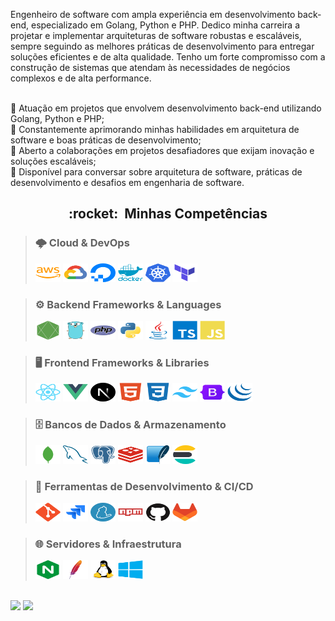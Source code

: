 Engenheiro de software com ampla experiência em desenvolvimento back-end, especializado em Golang, Python e PHP. Dedico minha carreira a projetar e implementar arquiteturas de software robustas e escaláveis, sempre seguindo as melhores práticas de desenvolvimento para entregar soluções eficientes e de alta qualidade. Tenho um forte compromisso com a construção de sistemas que atendam às necessidades de negócios complexos e de alta performance.<br><br>

🔭 Atuação em projetos que envolvem desenvolvimento back-end utilizando Golang, Python e PHP;<br>
🌱 Constantemente aprimorando minhas habilidades em arquitetura de software e boas práticas de desenvolvimento;<br>
👯 Aberto a colaborações em projetos desafiadores que exijam inovação e soluções escaláveis;<br>
💬 Disponível para conversar sobre arquitetura de software, práticas de desenvolvimento e desafios em engenharia de software.<br>

<h2 align="center"> :rocket: &nbsp;Minhas Competências </h2>

> ### 🌩️ Cloud & DevOps
> <img title="AWS" alt="AWS" height="30" width="40" src="https://raw.githubusercontent.com/devicons/devicon/master/icons/amazonwebservices/amazonwebservices-plain-wordmark.svg"> 
> <img title="GCP" alt="GCP" height="30" width="40" src="https://raw.githubusercontent.com/devicons/devicon/master/icons/googlecloud/googlecloud-original.svg"> 
> <img title="DigitalOcean" alt="DigitalOcean" height="30" width="40" src="https://raw.githubusercontent.com/devicons/devicon/master/icons/digitalocean/digitalocean-original.svg"> 
> <img title="Docker" alt="Docker" height="30" width="40" src="https://raw.githubusercontent.com/devicons/devicon/master/icons/docker/docker-plain-wordmark.svg"> 
> <img title="Kubernetes" alt="Kubernetes" height="30" width="40" src="https://raw.githubusercontent.com/devicons/devicon/master/icons/kubernetes/kubernetes-plain.svg"> 
> <img title="Terraform" alt="Terraform" height="30" width="40" src="https://raw.githubusercontent.com/devicons/devicon/master/icons/terraform/terraform-original.svg">

> ### ⚙️ Backend Frameworks & Languages
> <img title="NodeJS" alt="NodeJS" height="30" width="40" src="https://raw.githubusercontent.com/devicons/devicon/master/icons/nodejs/nodejs-plain.svg"> 
> <img title="Golang" alt="Golang" height="30" width="40" src="https://raw.githubusercontent.com/devicons/devicon/master/icons/go/go-original.svg"> 
> <img title="PHP" alt="PHP" height="30" width="40" src="https://raw.githubusercontent.com/devicons/devicon/master/icons/php/php-original.svg"> 
> <img title="Python" alt="Python" height="30" width="40" src="https://raw.githubusercontent.com/devicons/devicon/master/icons/python/python-original.svg"> 
> <img title="Java" alt="Java" height="30" width="40" src="https://raw.githubusercontent.com/devicons/devicon/master/icons/java/java-original.svg"> 
> <img title="TypeScript" alt="TypeScript" height="30" width="40" src="https://raw.githubusercontent.com/devicons/devicon/master/icons/typescript/typescript-plain.svg"> 
> <img title="JavaScript" alt="JavaScript" height="30" width="40" src="https://raw.githubusercontent.com/devicons/devicon/master/icons/javascript/javascript-plain.svg">

> ### 🖥️ Frontend Frameworks & Libraries
> <img title="React" alt="React" height="30" width="40" src="https://raw.githubusercontent.com/devicons/devicon/master/icons/react/react-original.svg"> 
> <img title="VueJS" alt="VueJS" height="30" width="40" src="https://raw.githubusercontent.com/devicons/devicon/master/icons/vuejs/vuejs-original.svg"> 
> <img title="NextJS" alt="NextJS" height="30" width="40" src="https://raw.githubusercontent.com/devicons/devicon/master/icons/nextjs/nextjs-original.svg"> 
> <img title="HTML5" alt="HTML5" height="30" width="40" src="https://raw.githubusercontent.com/devicons/devicon/master/icons/html5/html5-plain.svg"> 
> <img title="CSS3" alt="CSS3" height="30" width="40" src="https://raw.githubusercontent.com/devicons/devicon/master/icons/css3/css3-plain.svg"> 
> <img title="TailwindCSS" alt="TailwindCSS" height="30" width="40" src="https://raw.githubusercontent.com/devicons/devicon/master/icons/tailwindcss/tailwindcss-original.svg"> 
> <img title="Bootstrap" alt="Bootstrap" height="30" width="40" src="https://raw.githubusercontent.com/devicons/devicon/master/icons/bootstrap/bootstrap-original.svg"> 
> <img title="jQuery" alt="jQuery" height="30" width="40" src="https://raw.githubusercontent.com/devicons/devicon/master/icons/jquery/jquery-plain.svg">

> ### 🗄️ Bancos de Dados & Armazenamento
> <img title="MongoDB" alt="MongoDB" height="30" width="40" src="https://raw.githubusercontent.com/devicons/devicon/master/icons/mongodb/mongodb-plain.svg"> 
> <img title="MySQL" alt="MySQL" height="30" width="40" src="https://raw.githubusercontent.com/devicons/devicon/master/icons/mysql/mysql-original.svg"> 
> <img title="PostgreSQL" alt="PostgreSQL" height="30" width="40" src="https://raw.githubusercontent.com/devicons/devicon/master/icons/postgresql/postgresql-plain.svg"> 
> <img title="Redis" alt="Redis" height="30" width="40" src="https://raw.githubusercontent.com/devicons/devicon/master/icons/redis/redis-plain.svg"> 
> <img title="SQLite" alt="SQLite" height="30" width="40" src="https://raw.githubusercontent.com/devicons/devicon/master/icons/sqlite/sqlite-original.svg"> 
> <img title="Elasticsearch" alt="Elasticsearch" height="30" width="40" src="https://raw.githubusercontent.com/devicons/devicon/master/icons/elasticsearch/elasticsearch-original.svg">

> ### 🔧 Ferramentas de Desenvolvimento & CI/CD
> <img title="GIT" alt="GIT" height="30" width="40" src="https://raw.githubusercontent.com/devicons/devicon/master/icons/git/git-original.svg"> 
> <img title="Jira" alt="Jira" height="30" width="40" src="https://raw.githubusercontent.com/devicons/devicon/master/icons/jira/jira-original.svg"> 
> <img title="Yarn" alt="Yarn" height="30" width="40" src="https://raw.githubusercontent.com/devicons/devicon/master/icons/yarn/yarn-original.svg"> 
> <img title="NPM" alt="NPM" height="30" width="40" src="https://raw.githubusercontent.com/devicons/devicon/master/icons/npm/npm-original-wordmark.svg"> 
> <img title="GitHub Actions" alt="GitHub Actions" height="30" width="40" src="https://raw.githubusercontent.com/devicons/devicon/master/icons/github/github-original.svg"> 
> <img title="GitLab CI/CD" alt="GitLab CI/CD" height="30" width="40" src="https://raw.githubusercontent.com/devicons/devicon/master/icons/gitlab/gitlab-original.svg">

> ### 🌐 Servidores & Infraestrutura
> <img title="NGINX" alt="NGINX" height="30" width="40" src="https://raw.githubusercontent.com/devicons/devicon/master/icons/nginx/nginx-original.svg"> 
> <img title="Apache" alt="Apache" height="30" width="40" src="https://raw.githubusercontent.com/devicons/devicon/master/icons/apache/apache-original.svg"> 
> <img title="Linux" alt="Linux" height="30" width="40" src="https://raw.githubusercontent.com/devicons/devicon/master/icons/linux/linux-original.svg"> 
> <img title="Windows Server" alt="Windows Server" height="30" width="40" src="https://raw.githubusercontent.com/devicons/devicon/master/icons/windows8/windows8-original.svg">

<br>

<div>
  <a href="mailto:viniciusdiazevedo@gmail.com"><img src="https://img.shields.io/badge/-Gmail-%23333?style=for-the-badge&logo=gmail&logoColor=white" target="_blank"></a>
  <a href="https://www.linkedin.com/in/viniciusazevedo-dev/" target="_blank"><img src="https://img.shields.io/badge/-LinkedIn-%230077B5?style=for-the-badge&logo=linkedin&logoColor=white" target="_blank"></a> 
</div>

